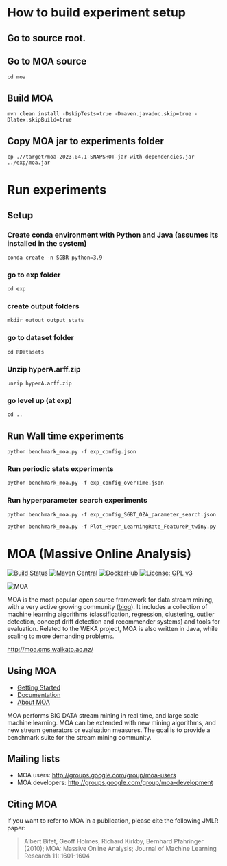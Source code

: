 # How to build experiment setup
## Go to source root.
## Go to MOA source
``cd moa``
## Build MOA
`mvn clean install -DskipTests=true -Dmaven.javadoc.skip=true -Dlatex.skipBuild=true`
## Copy MOA jar to experiments folder
`cp .//target/moa-2023.04.1-SNAPSHOT-jar-with-dependencies.jar ../exp/moa.jar`


# Run experiments
## Setup
### Create conda environment with Python and Java (assumes its installed in the system)
``conda create -n SGBR python=3.9``
### go to exp folder
``cd exp``
### create output folders
``mkdir outout output_stats``
### go to dataset folder
``cd RDatasets``
### Unzip hyperA.arff.zip
``unzip hyperA.arff.zip``
### go level up (at exp)
``cd ..``
## Run Wall time experiments
```python benchmark_moa.py -f exp_config.json```
### Run periodic stats experiments
```python benchmark_moa.py -f exp_config_overTime.json```
### Run hyperparameter search experiments
```python benchmark_moa.py -f exp_config_SGBT_OZA_parameter_search.json```

```python benchmark_moa.py -f Plot_Hyper_LearningRate_FeatureP_twiny.py```



# MOA (Massive Online Analysis)
[![Build Status](https://travis-ci.org/Waikato/moa.svg?branch=master)](https://travis-ci.org/Waikato/moa)
[![Maven Central](https://img.shields.io/maven-central/v/nz.ac.waikato.cms.moa/moa-pom.svg)](https://mvnrepository.com/artifact/nz.ac.waikato.cms)
[![DockerHub](https://img.shields.io/badge/docker-available-blue.svg?logo=docker)](https://hub.docker.com/r/waikato/moa)
[![License: GPL v3](https://img.shields.io/badge/License-GPLv3-blue.svg)](https://www.gnu.org/licenses/gpl-3.0)

![MOA][logo]

[logo]: http://moa.cms.waikato.ac.nz/wp-content/uploads/2014/11/LogoMOA.jpg "Logo MOA"

MOA is the most popular open source framework for data stream mining, with a very active growing community ([blog](http://moa.cms.waikato.ac.nz/blog/)). It includes a collection of machine learning algorithms (classification, regression, clustering, outlier detection, concept drift detection and recommender systems) and tools for evaluation. Related to the WEKA project, MOA is also written in Java, while scaling to more demanding problems.

http://moa.cms.waikato.ac.nz/

## Using MOA

* [Getting Started](http://moa.cms.waikato.ac.nz/getting-started/)
* [Documentation](http://moa.cms.waikato.ac.nz/documentation/)
* [About MOA](http://moa.cms.waikato.ac.nz/details/)

MOA performs BIG DATA stream mining in real time, and large scale machine learning. MOA can be extended with new mining algorithms, and new stream generators or evaluation measures. The goal is to provide a benchmark suite for the stream mining community. 

## Mailing lists
* MOA users: http://groups.google.com/group/moa-users
* MOA developers: http://groups.google.com/group/moa-development

## Citing MOA
If you want to refer to MOA in a publication, please cite the following JMLR paper: 

> Albert Bifet, Geoff Holmes, Richard Kirkby, Bernhard Pfahringer (2010);
> MOA: Massive Online Analysis; Journal of Machine Learning Research 11: 1601-1604 


